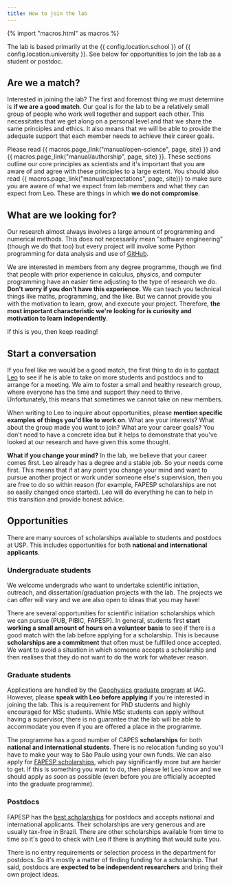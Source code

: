 ```yaml
---
title: How to join the lab
---
```


{% import "macros.html" as macros %}

<div class="lead">

The lab is based primarily at the {{ config.location.school }} of
{{ config.location.university }}.
See below for opportunities to join the lab as a student or postdoc.

</div>

## Are we a match?

Interested in joining the lab?
The first and foremost thing we must determine
is **if we are a good match**.
Our goal is for the lab to be a relatively small group of people who work well
together and support each other.
This necessitates that we get along on a personal level and that we share the
same principles and ethics.
It also means that we will be able to provide the adequate support that each
member needs to achieve their career goals.

Please read {{ macros.page_link("manual/open-science", page, site) }} and
{{ macros.page_link("manual/authorship", page, site) }}.
These sections outline our core principles as scientists and it's important
that you are aware of and agree with these principles to a large extent.
You should also read {{ macros.page_link("manual/expectations", page, site)}}
to make sure you are aware of what we expect from lab members and what they can
expect from Leo.
These are things in which **we do not compromise**.

## What are we looking for?

Our research almost always involves a large amount of programming and numerical
methods.
This does not necessarily mean "software engineering" (though we do that too)
but every project will involve some Python programming for data analysis and
use of [GitHub](https://github.com/compgeolab).

We are interested in members from any degree programme, though we find that
people with prior experience in calculus, physics, and computer programming
have an easier time adjusting to the type of research we do.
**Don't worry if you don't have this experience.**
We can teach you technical things like maths, programming, and the like.
But we cannot provide you with the motivation to learn, grow, and execute
your project.
Therefore, **the most important characteristic we're looking for is curiosity
and motivation to learn independently**.

If this is you, then keep reading!

## Start a conversation

If you feel like we would be a good match, the first thing to do is to
[contact Leo](../team#leouieda) to see if he is able to take on more students
and postdocs and to arrange for a meeting.
We aim to foster a small and healthy research group, where everyone has the
time and support they need to thrive.
Unfortunately, this means that sometimes we cannot take on new members.

When writing to Leo to inquire about opportunities, please **mention specific
examples of things you'd like to work on**. What are your interests? What about
the group made you want to join? What are your career goals? You don't need to
have a concrete idea but it helps to demonstrate that you've looked at our
research and have given this some thought.

<div class="callout">

**What if you change your mind?**
In the lab, we believe that your career comes first.
Leo already has a degree and a stable job.
So your needs come first.
This means that if at any point you change your mind and want to pursue another
project or work under someone else's supervision, then you are free to do so
within reason
(for example, FAPESP scholarships are not so easily changed once started).
Leo will do everything he can to help in this transition and provide honest
advice.

</div>

## Opportunities

There are many sources of scholarships available to students and postdocs at
USP.
This includes opportunities for both **national and international applicants**.

### Undergraduate students

We welcome undergrads who want to undertake scientific initiation, outreach,
and dissertation/graduation projects with the lab.
The projects we can offer will vary and we are also open to ideas that you may
have!

There are several opportunities for scientific initiation scholarships which we
can pursue (PUB, PIBIC, FAPESP).
In general, students first **start working a small amount of hours on
a volunteer basis** to see if there is a good match with the lab before
applying for a scholarship.
This is because **scholarships are a commitment** that often must be fulfilled
once accepted.
We want to avoid a situation in which someone accepts a scholarship and then
realises that they do not want to do the work for whatever reason.


### Graduate students

Applications are handled by the
[Geophysics graduate program](https://www.iag.usp.br/pos-graduacao/geofisica)
at IAG.
However, please **speak with Leo before applying** if you're interested in
joining the lab.
This is a requirement for PhD students and highly encouraged for MSc students.
While MSc students can apply without having a supervisor, there is no guarantee
that the lab will be able to accommodate you even if you are offered a place in
the programme.

The programme has a good number of CAPES **scholarships** for both **national
and international students**.
There is no relocation funding so you'll have to make your way to São Paulo
using your own funds.
We can also apply for [FAPESP scholarships](https://fapesp.br/bolsas), which
pay significantly more but are harder to get.
If this is something you want to do, then please let Leo know and we should
apply as soon as possible (even before you are officially accepted into the
graduate programme).

### Postdocs

FAPESP has the [best scholarships](https://fapesp.br/bolsas/pd) for postdocs
and accepts national and international applicants.
Their scholarships are very generous and are usually tax-free in Brazil.
There are other scholarships available from time to time so it's good to check
with Leo if there is anything that would suite you.

There is no entry requirements or selection process in the department for
postdocs. So it's mostly a matter of finding funding for a scholarship.
That said, postdocs are **expected to be independent researchers** and bring
their own project ideas.
